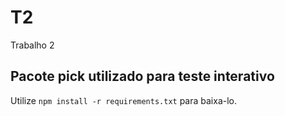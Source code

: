 # T2
Trabalho 2
## Pacote pick utilizado para teste interativo
Utilize `npm install -r requirements.txt` para baixa-lo.
